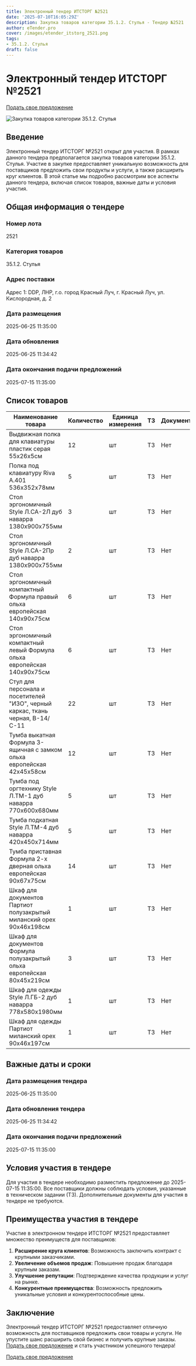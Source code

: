 ```yaml
---
title: Электронный тендер ИТСТОРГ №2521
date: '2025-07-10T16:05:29Z'
description: Закупка товаров категории 35.1.2. Стулья - Тендер №2521
author: eTender.pro
cover: /images/etender_itstorg_2521.png
tags:
- 35.1.2. Стулья
draft: false
---
```

# Электронный тендер ИТСТОРГ №2521

[Подать свое предложение](https://itstorg.ru/tender-2521?utm_source=etender)

![Закупка товаров категории 35.1.2. Стулья](/images/etender_itstorg_2521.png)

## Введение

Электронный тендер ИТСТОРГ №2521 открыт для участия. В рамках данного тендера предполагается закупка товаров категории 35.1.2. Стулья. Участие в закупке предоставляет уникальную возможность для поставщиков предложить свои продукты и услуги, а также расширить круг клиентов. В этой статье мы подробно рассмотрим все аспекты данного тендера, включая список товаров, важные даты и условия участия.

## Общая информация о тендере

### Номер лота
2521

### Категория товаров
35.1.2. Стулья

### Адрес поставки
Адрес 1: DDP, ЛНР, г.о. город Красный Луч, г. Красный Луч, ул. Кислородная, д. 2

### Дата размещения
2025-06-25 11:35:00

### Дата обновления
2025-06-25 11:34:42

### Дата окончания подачи предложений
2025-07-15 11:35:00

## Список товаров

| Наименование товара | Количество | Единица измерения | ТЗ | Документы |
|----------------------|------------|------------------|----|-----------|
| Выдвижная полка для клавиатуры пластик серая 55х26х5см | 12 | шт | ТЗ | Нет |
| Полка под клавиатуру Riva А.401 536х352х78мм | 5 | шт | ТЗ | Нет |
| Стол эргономичный Style Л.СА-2Л дуб наварра 1380х900х755мм | 3 | шт | ТЗ | Нет |
| Стол эргономичный Style Л.СА-2Пр дуб наварра 1380х900х755мм | 2 | шт | ТЗ | Нет |
| Стол эргономичный компактный Формула правый ольха европейская 140х90х75см | 6 | шт | ТЗ | Нет |
| Стол эргономичный компактный левый Формула ольха европейская 140х90х75см | 6 | шт | ТЗ | Нет |
| Стул для персонала и посетителей "ИЗО", черный каркас, ткань черная, В-14/С-11 | 22 | шт | ТЗ | Нет |
| Тумба выкатная Формула 3-ящичная с замком ольха европейская 42х45х58см | 12 | шт | ТЗ | Нет |
| Тумба под оргтехнику Style Л.ТМ-1 дуб наварра 770х600х680мм | 5 | шт | ТЗ | Нет |
| Тумба подкатная Style Л.ТМ-4 дуб наварра 420х450х714мм | 5 | шт | ТЗ | Нет |
| Тумба приставная Формула 2-х дверная ольха европейская 90х67х75см | 14 | шт | ТЗ | Нет |
| Шкаф для документов Партиот полузакрытый миланский орех 90х46х198см | 1 | шт | ТЗ | Нет |
| Шкаф для документов Формула полузакрытый ольха европейская 80х45х219см | 3 | шт | ТЗ | Нет |
| Шкаф для одежды Style Л.ГБ-2 дуб наварра 778х580х1980мм | 1 | шт | ТЗ | Нет |
| Шкаф для одежды Партиот миланский орех 90х46х197см | 1 | шт | ТЗ | Нет |

## Важные даты и сроки

### Дата размещения тендера
2025-06-25 11:35:00

### Дата обновления тендера
2025-06-25 11:34:42

### Дата окончания подачи предложений
2025-07-15 11:35:00

## Условия участия в тендере

Для участия в тендере необходимо разместить предложение до 2025-07-15 11:35:00. Все поставщики должны соблюдать условия, указанные в техническом задании (ТЗ). Дополнительные документы для участия в тендере не требуются.

## Преимущества участия в тендере

Участие в электронном тендере ИТСТОРГ №2521 предоставляет множество преимуществ для поставщиков:

1. **Расширение круга клиентов**: Возможность заключить контракт с крупными заказчиками.
2. **Увеличение объемов продаж**: Повышение продаж благодаря крупным заказам.
3. **Улучшение репутации**: Подтверждение качества продукции и услуг на рынке.
4. **Конкурентные преимущества**: Возможность предложить уникальные условия и конкурентоспособные цены.

## Заключение

Электронный тендер ИТСТОРГ №2521 предоставляет отличную возможность для поставщиков предложить свои товары и услуги. Не упустите шанс расширить свой бизнес и получить крупные заказы. [Подать свое предложение](https://itstorg.ru/tender-2521?utm_source=etender) и стать участником успешного тендера!

[Подать свое предложение](https://itstorg.ru/tender-2521?utm_source=etender)